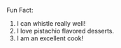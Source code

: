 Fun Fact:

1. I can whistle really well!
2. I love pistachio flavored desserts.
3. I am an excellent cook!
